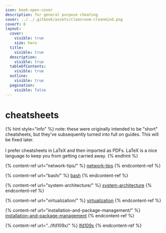 ```yaml
---
icon: book-open-cover
description: for general purpose cheating
cover: ../../.gitbook/assets/cleanroom-cleanmind.png
coverY: 0
layout:
  cover:
    visible: true
    size: hero
  title:
    visible: true
  description:
    visible: true
  tableOfContents:
    visible: true
  outline:
    visible: true
  pagination:
    visible: false
---
```


# cheatsheets

{% hint style="info" %}
note: these were originally intended to be "short" cheatsheets,  but they've subsequently turned into full on guides. This will be fixed later.\
\
I prefer cheatsheets in LaTeX and then imported as PDFs. LaTeX is a nice language to keep you from getting carried away.
{% endhint %}



{% content-ref url="network-tips/" %}
[network-tips](network-tips/)
{% endcontent-ref %}

{% content-ref url="bash/" %}
[bash](bash/)
{% endcontent-ref %}

{% content-ref url="system-architecture/" %}
[system-architecture](system-architecture/)
{% endcontent-ref %}

{% content-ref url="virtualization/" %}
[virtualization](virtualization/)
{% endcontent-ref %}

{% content-ref url="installation-and-package-management/" %}
[installation-and-package-management](installation-and-package-management/)
{% endcontent-ref %}

{% content-ref url="../lfd109x/" %}
[lfd109x](../lfd109x/)
{% endcontent-ref %}

